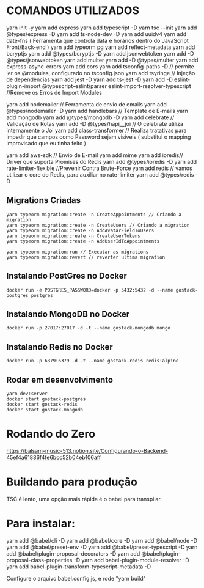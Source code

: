 # COMANDOS UTILIZADOS
  yarn init  -y
  yarn add express
  yarn add typescript -D
  yarn tsc --init
  yarn add @types/express -D
  yarn add ts-node-dev -D
  yarn add uuidv4
  yarn add date-fns ( Ferramenta que controla data e horários dentro do JavaScript Front/Back-end )
  yarn add typeorm pg
  yarn add reflect-metadata
  yarn add bcryptjs
  yarn add @types/bcryptjs -D
  yarn add jsonwebtoken
  yarn add -D @types/jsonwebtoken
  yarn add multer
  yarn add -D @types/multer
  yarn add express-async-errors
  yarn add cors
  yarn add tsconfig-paths -D // permite ler os @modules, configurado no tsconfig.json
  yarn add tsyringe // Injeção de dependências
  yarn add jest -D
  yarn add ts-jest -D
  yarn add -D eslint-plugin-import @typescript-eslint/parser eslint-import-resolver-typescript //Remove os Erros de Import Modules

  yarn add nodemailer // Ferramenta de envio de emails
  yarn add @types/nodemailer -D
  yarn add handlebars // Template de E-mails
  yarn add mongodb
  yarn add @types/mongodb -D
  yarn add celebrate // Validação de Rotas
  yarn add -D @types/hapi__joi // O celebrate utiliza internamente o Joi
  yarn add class-transformer // Realiza tratativas para impedir que campos como Password sejam visíveis ( substitui o mapping improvisado que eu tinha feito )

  yarn add aws-sdk // Envio de E-mail
  yarn add mime
  yarn add ioredis// Driver que suporta Promises do Redis
  yarn add @types/ioredis -D
  yarn add rate-limiter-flexible //Prevenir Contra Brute-Force
  yarn add redis // vamos utilizar o core do Redis, para auxiliar no rate-limiter
  yarn add  @types/redis -D

## Migrations Criadas
    yarn typeorm migration:create -n CreateAppointments // Criando a migration
    yarn typeorm migration:create -n CreateUsers // Criando a migration
    yarn typeorm migration:create -n AddAvatarFieldToUsers
    yarn typeorm migration:create -n CreateUserTokens
    yarn typeorm migration:create -n AddUserIdToAppointments

    yarn typeorm migration:run // Executar as migrations
    yarn typeorm migration:revert // reverter ultima migration

## Instalando PostGres no Docker
    docker run -e POSTGRES_PASSWORD=docker -p 5432:5432 -d --name gostack-postgres postgres
## Instalando MongoDB no Docker
    docker run -p 27017:27017 -d -t --name gostack-mongodb mongo
## Instalando Redis no Docker
    docker run -p 6379:6379 -d -t --name gostack-redis redis:alpine

## Rodar em desenvolvimento
    yarn dev:server
    docker start gostack-postgres
    docker start gostack-redis
    docker start gostack-mongodb

# Rodando do Zero
https://balsam-music-513.notion.site/Configurando-o-Backend-45ef4a61886f4fe6bcc52b04eb106aff


# Buildando para produção
TSC é lento, uma opção mais rápida é o babel para transpilar.

# Para instalar: 
yarn add @babel/cli -D
yarn add @babel/core -D
yarn add @babel/node -D
yarn add @babel/preset-env -D
yarn add @babel/preset-typescript -D
yarn add @babel/plugin-proposal-decorators -D
yarn add @babel/plugin-proposal-class-properties -D
yarn add babel-plugin-module-resolver -D
yarn add babel-plugin-transform-typescript-metadata -D

Configure o arquivo babel.config.js, e rode "yarn build"